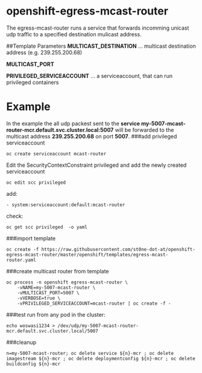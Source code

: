 # openshift-egress-mcast-router
The egress-mcast-router runs a service that forwards incomming unicast udp traffic to a specified destination mulicast address.

##Template Parameters
**MULTICAST_DESTINATION** ... multicast destination address (e.g. 239.255.200.68)

**MULTICAST_PORT**

**PRIVILEGED_SERVICEACCOUNT** ... a serviceaccount, that can run privileged containers


# Example
In the example the all udp packest sent to the **service my-5007-mcast-router-mcr.default.svc.cluster.local:5007** will be forwarded to the multicast address **239.255.200.68** on port **5007**.
###add privileged serviceaccount

    oc create serviceaccount mcast-router

Edit the SecurityContextConstraint privileged and add the newly created serviceaccount

    oc edit scc privileged 

add:

    - system:serviceaccount:default:mcast-router

check:

    oc get scc privileged  -o yaml

###import template

    oc create -f https://raw.githubusercontent.com/st0ne-dot-at/openshift-egress-mcast-router/master/openshift/templates/egress-mcast-router.yaml

###create multicast router from template

    oc process -n openshift egress-mcast-router \
        -vNAME=my-5007-mcast-router \
        -vMULTICAST_PORT=5007 \
        -vVERBOSE=true \
        -vPRIVILEGED_SERVICEACCOUNT=mcast-router | oc create -f -

###test
run from any pod in the cluster:

    echo woswasi1234 > /dev/udp/my-5007-mcast-router-mcr.default.svc.cluster.local/5007

###cleanup

    n=my-5007-mcast-router; oc delete service ${n}-mcr ; oc delete imagestream ${n}-mcr ; oc delete deploymentconfig ${n}-mcr ; oc delete buildconfig ${n}-mcr
